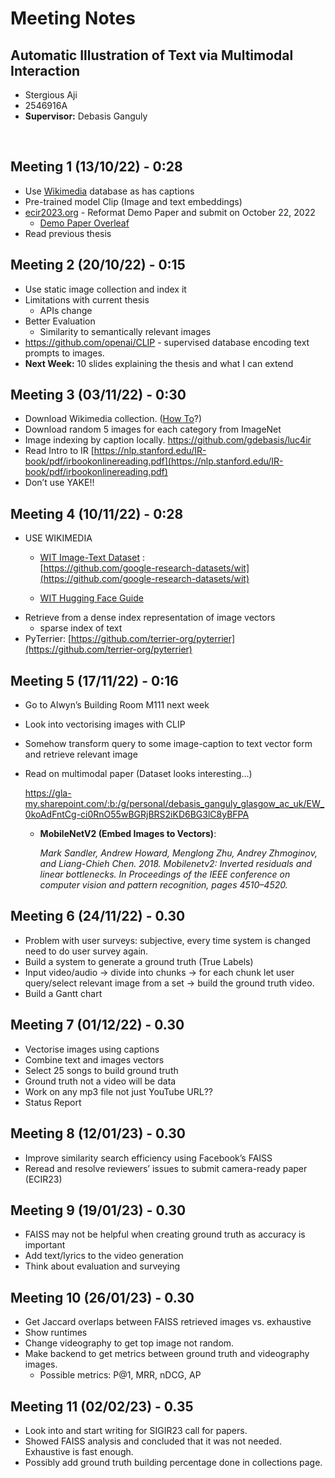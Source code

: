 # Meeting Notes

## **Automatic Illustration of Text via Multimodal Interaction**
* Stergious Aji
* 2546916A
* **Supervisor:** Debasis Ganguly

<br />

## Meeting 1 (13/10/22) - 0:28

- Use [Wikimedia](https://commons.wikimedia.org/wiki/Main_Page) database as has captions
- Pre-trained model Clip (Image and text embeddings)
- [ecir2023.org](http://ecir2023.org/) - Reformat Demo Paper and submit on October 22, 2022
    - [Demo Paper Overleaf](https://www.overleaf.com/project/6349947a99d6902905460a9b)
- Read previous thesis


## Meeting 2 (20/10/22) - 0:15

- Use static image collection and index it
- Limitations with current thesis
    - APIs change
- Better Evaluation
    - Similarity to semantically relevant images
- https://github.com/openai/CLIP - supervised database encoding text prompts to images.
- **Next Week:** 10 slides explaining the thesis and what I can extend


## Meeting 3 (03/11/22) - 0:30

- Download Wikimedia collection.  ([How To](https://how-to.fandom.com/wiki/How_to_download_all_image_files_in_a_Wikimedia_Commons_page_or_directory)?)
- Download random 5 images for each category from ImageNet
- Image indexing by caption locally. https://github.com/gdebasis/luc4ir
- Read Intro to IR [https://nlp.stanford.edu/IR-book/pdf/irbookonlinereading.pdf](https://nlp.stanford.edu/IR-book/pdf/irbookonlinereading.pdf)
- Don’t use YAKE!!


## Meeting 4 (10/11/22) - 0:28

- USE WIKIMEDIA
    - [WIT Image-Text Dataset](https://ai.googleblog.com/2021/09/announcing-wit-wikipedia-based-image.html) :  
        [https://github.com/google-research-datasets/wit](https://github.com/google-research-datasets/wit)
    
    - [WIT Hugging Face Guide](https://huggingface.co/datasets/google/wit)
- Retrieve from a dense index representation of image vectors
    - sparse index of text
- PyTerrier: [https://github.com/terrier-org/pyterrier](https://github.com/terrier-org/pyterrier)


## Meeting 5 (17/11/22) - 0:16

- Go to Alwyn’s Building Room M111 next week
- Look into vectorising images with CLIP
- Somehow transform query to some image-caption to text vector form and retrieve relevant image
- Read on multimodal paper (Dataset looks interesting…)
    
    https://gla-my.sharepoint.com/:b:/g/personal/debasis_ganguly_glasgow_ac_uk/EW_0koAdFntCg-ci0RnO55wBGRjBRS2iKD6BG3lC8yBFPA
    
    - **MobileNetV2 (Embed Images to Vectors)**:
        
        *Mark Sandler, Andrew Howard, Menglong Zhu, Andrey Zhmoginov, and Liang-Chieh Chen. 2018. Mobilenetv2: Inverted residuals and linear bottlenecks. In Proceedings of the IEEE conference on computer vision and pattern recognition, pages 4510–4520.*
        

## Meeting 6 (24/11/22) - 0.30

- Problem with user surveys: subjective, every time system is changed need to do user survey again.
- Build a system to generate a ground truth (True Labels)
- Input video/audio → divide into chunks → for each chunk let user query/select relevant image from a set → build the ground truth video.
- Build a Gantt chart


## Meeting 7 (01/12/22) - 0.30

- Vectorise images using captions
- Combine text and images vectors
- Select 25 songs to build ground truth
- Ground truth not a video will be data
- Work on any mp3 file not just YouTube URL??
- Status Report


## Meeting 8 (12/01/23) - 0.30

- Improve similarity search efficiency using Facebook’s FAISS
- Reread and resolve reviewers’ issues to submit camera-ready paper (ECIR23)


## Meeting 9 (19/01/23) - 0.30

- FAISS may not be helpful when creating ground truth as accuracy is important
- Add text/lyrics to the video generation
- Think about evaluation and surveying


## Meeting 10 (26/01/23) - 0.30

- Get Jaccard overlaps between FAISS retrieved images vs. exhaustive
- Show runtimes
- Change videography to get top image not random.
- Make backend to get metrics between ground truth and videography images.
    - Possible metrics: P@1, MRR, nDCG, AP

## Meeting 11 (02/02/23) - 0.35

- Look into and start writing for SIGIR23 call for papers.
- Showed FAISS analysis and concluded that it was not needed. Exhaustive is fast enough.
- Possibly add ground truth building percentage done in collections page.